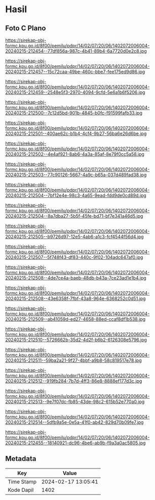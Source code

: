 # Hasil

## Foto C Plano

https://sirekap-obj-formc.kpu.go.id/8f00/pemilu/pdpr/14/02/07/20/06/1402072006004-20240215-212454--77df856a-987c-4b41-89b4-6a7720d0e2c8.jpg

https://sirekap-obj-formc.kpu.go.id/8f00/pemilu/pdpr/14/02/07/20/06/1402072006004-20240215-212457--15c72caa-49be-460c-bbe7-fee175ed9d86.jpg

https://sirekap-obj-formc.kpu.go.id/8f00/pemilu/pdpr/14/02/07/20/06/1402072006004-20240215-212459--2548e5f3-2970-4094-9cfd-5e6a1b6f5206.jpg

https://sirekap-obj-formc.kpu.go.id/8f00/pemilu/pdpr/14/02/07/20/06/1402072006004-20240215-212500--7c12d5bd-901b-4845-b0fc-f91599fafb33.jpg

https://sirekap-obj-formc.kpu.go.id/8f00/pemilu/pdpr/14/02/07/20/06/1402072006004-20240215-212501--400ae62c-b1b4-4cf4-9b27-56ba6e26d6be.jpg

https://sirekap-obj-formc.kpu.go.id/8f00/pemilu/pdpr/14/02/07/20/06/1402072006004-20240215-212502--4e4af921-8ab6-4a3a-85af-8e79f0cc5a58.jpg

https://sirekap-obj-formc.kpu.go.id/8f00/pemilu/pdpr/14/02/07/20/06/1402072006004-20240215-212503--77c90126-5667-4a9c-b65a-037d489fad38.jpg

https://sirekap-obj-formc.kpu.go.id/8f00/pemilu/pdpr/14/02/07/20/06/1402072006004-20240215-212504--7bf12e4e-98c3-4a65-9ead-fdd9de0cd89d.jpg

https://sirekap-obj-formc.kpu.go.id/8f00/pemilu/pdpr/14/02/07/20/06/1402072006004-20240215-212504--8a7dba27-5b5f-45fe-bd71-bf7e341a46d5.jpg

https://sirekap-obj-formc.kpu.go.id/8f00/pemilu/pdpr/14/02/07/20/06/1402072006004-20240215-212505--b9726d97-12e5-4ab6-a1c3-fcf4544f56d4.jpg

https://sirekap-obj-formc.kpu.go.id/8f00/pemilu/pdpr/14/02/07/20/06/1402072006004-20240215-212507--5f748f43-df83-440c-9f02-104adc647af0.jpg

https://sirekap-obj-formc.kpu.go.id/8f00/pemilu/pdpr/14/02/07/20/06/1402072006004-20240215-212508--4de7ce4a-baeb-48db-b43a-7ce23ad1e1b4.jpg

https://sirekap-obj-formc.kpu.go.id/8f00/pemilu/pdpr/14/02/07/20/06/1402072006004-20240215-212508--43e6358f-7fbf-43a8-964e-6368252c0d51.jpg

https://sirekap-obj-formc.kpu.go.id/8f00/pemilu/pdpr/14/02/07/20/06/1402072006004-20240215-212509--ab41059d-ed27-4658-88ed-ccaf8df1b538.jpg

https://sirekap-obj-formc.kpu.go.id/8f00/pemilu/pdpr/14/02/07/20/06/1402072006004-20240215-212510--5726662b-35d2-4d2f-b6b2-6126308e5796.jpg

https://sirekap-obj-formc.kpu.go.id/8f00/pemilu/pdpr/14/02/07/20/06/1402072006004-20240215-212511--59ba2a21-9f27-4bbf-a9b8-58c819517e78.jpg

https://sirekap-obj-formc.kpu.go.id/8f00/pemilu/pdpr/14/02/07/20/06/1402072006004-20240215-212512--919fb284-7b7d-4ff3-86e8-8888ef177d3c.jpg

https://sirekap-obj-formc.kpu.go.id/8f00/pemilu/pdpr/14/02/07/20/06/1402072006004-20240215-212513--9e7f07dc-fb85-43de-98c2-615b52e770a0.jpg

https://sirekap-obj-formc.kpu.go.id/8f00/pemilu/pdpr/14/02/07/20/06/1402072006004-20240215-212514--5dfb9a5e-0e5a-41f0-ab42-829d70b09fe7.jpg

https://sirekap-obj-formc.kpu.go.id/8f00/pemilu/pdpr/14/02/07/20/06/1402072006004-20240215-212455--18140921-dc96-4be6-ab9b-f9a3a0ac5805.jpg


## Metadata

| Key        | Value               |
| ---------- | ------------------- |
| Time Stamp | 2024-02-17 13:05:41 |
| Kode Dapil | 1402                |



